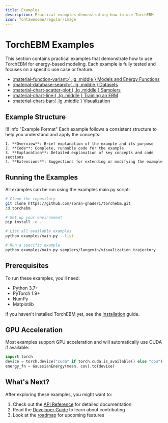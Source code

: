 ```yaml
---
title: Examples
description: Practical examples demonstrating how to use TorchEBM
icon: fontawesome/regular/image
---
```


# TorchEBM Examples

This section contains practical examples that demonstrate how to use TorchEBM for energy-based modeling. Each example is fully tested and focuses on a specific use case or feature.

<div class="grid cards" markdown>

- [:material-function-variant:{ .lg .middle } Models and Energy Functions](models/index.md)
- [:material-database-search:{ .lg .middle } Datasets](datasets/index.md)
- [:material-chart-scatter-plot:{ .lg .middle } Samplers](samplers/index.md)
- [:material-chart-line:{ .lg .middle } Training an EBM](training/index.md)
- [:material-chart-bar:{ .lg .middle } Visualization](visualization/index.md)

</div>

## Example Structure

!!! info "Example Format"
    Each example follows a consistent structure to help you understand and apply the concepts:
    
    1. **Overview**: Brief explanation of the example and its purpose
    2. **Code**: Complete, runnable code for the example
    3. **Explanation**: Detailed explanation of key concepts and code sections
    4. **Extensions**: Suggestions for extending or modifying the example

## Running the Examples

All examples can be run using the examples main.py script:

```bash
# Clone the repository
git clone https://github.com/soran-ghaderi/torchebm.git
cd torchebm

# Set up your environment
pip install -e .

# List all available examples
python examples/main.py --list

# Run a specific example
python examples/main.py samplers/langevin/visualization_trajectory
```

<div class="grid" markdown>
<div markdown>

## Prerequisites

To run these examples, you'll need:

- Python 3.7+
- PyTorch 1.9+
- NumPy
- Matplotlib

If you haven't installed TorchEBM yet, see the [Installation](../tutorials/index.md) guide.

</div>
<div markdown>

## GPU Acceleration

Most examples support GPU acceleration and will automatically use CUDA if available:

```python
import torch
device = torch.device("cuda" if torch.cuda.is_available() else "cpu")
energy_fn = GaussianEnergy(mean, cov).to(device)
```

</div>
</div>

## What's Next?

After exploring these examples, you might want to:

1. Check out the [API Reference](../api/index.md) for detailed documentation
2. Read the [Developer Guide](../developer_guide/index.md) to learn about contributing
3. Look at the [roadmap](../index.md#features--roadmap) for upcoming features 
